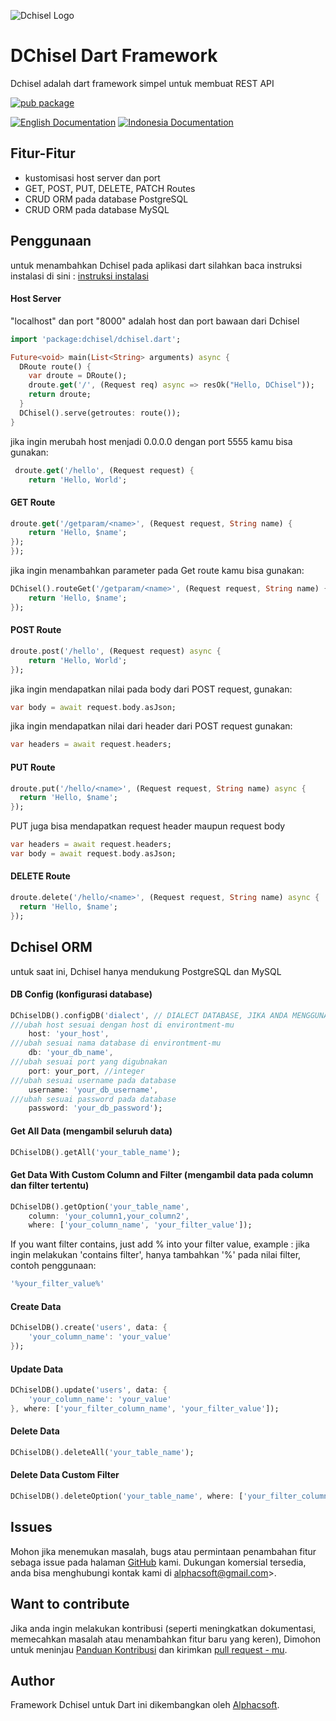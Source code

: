 ![Dchisel Logo](https://i.ibb.co/vhgkzNH/DChisel-1.png)

# DChisel Dart Framework  
Dchisel adalah dart framework simpel untuk membuat REST API

[![pub package](https://img.shields.io/pub/v/dchisel.svg)](https://pub.dev/packages/dchisel) 

[![English Documentation](https://img.shields.io/badge/LANGUAGE-ENGLISH-blue)](https://github.com/alalawy/DChisel/blob/master/README.md) [![Indonesia Documentation](https://img.shields.io/badge/LANGUAGE-INDONESIA-blue)](https://github.com/alalawy/DChisel/blob/master/README.id-ID.md)

## Fitur-Fitur

* kustomisasi host server dan port
* GET, POST, PUT, DELETE, PATCH Routes
* CRUD ORM pada database PostgreSQL
* CRUD ORM pada database MySQL

## Penggunaan

untuk menambahkan Dchisel pada aplikasi dart silahkan baca instruksi instalasi di sini : [instruksi instalasi](https://pub.dev/packages/dchisel/install)

#### Host Server

"localhost" dan port "8000" adalah host dan port bawaan dari Dchisel

```dart
import 'package:dchisel/dchisel.dart';

Future<void> main(List<String> arguments) async {
  DRoute route() {
    var droute = DRoute();
    droute.get('/', (Request req) async => resOk("Hello, DChisel"));
    return droute;
  }
  DChisel().serve(getroutes: route());
}
```

jika ingin merubah host menjadi 0.0.0.0 dengan port 5555 kamu bisa gunakan:

```dart
 droute.get('/hello', (Request request) {
    return 'Hello, World';
```

#### GET Route
```dart
droute.get('/getparam/<name>', (Request request, String name) {
    return 'Hello, $name';
});
});
```
jika ingin menambahkan parameter pada Get route kamu bisa gunakan:

```dart
DChisel().routeGet('/getparam/<name>', (Request request, String name) {
    return 'Hello, $name';
});
```

#### POST Route
```dart
droute.post('/hello', (Request request) async {
    return 'Hello, World';
});
```
jika ingin mendapatkan nilai pada body dari POST request, gunakan:
```dart
var body = await request.body.asJson;
```
jika ingin mendapatkan nilai dari header dari POST request gunakan:
```dart
var headers = await request.headers;
```
#### PUT Route
```dart
droute.put('/hello/<name>', (Request request, String name) async {
  return 'Hello, $name';
});
```
PUT juga bisa mendapatkan request header maupun request body 
```dart
var headers = await request.headers;
var body = await request.body.asJson;
```
#### DELETE Route 
```dart
droute.delete('/hello/<name>', (Request request, String name) async {
  return 'Hello, $name';
});
```

## Dchisel ORM
untuk saat ini, Dchisel hanya mendukung PostgreSQL dan MySQL

#### DB Config (konfigurasi database)
```dart
DChiselDB().configDB('dialect', // DIALECT DATABASE, JIKA ANDA MENGGUNAKAN POSTGRESQL MAKA UBAH 'dialect' menjadi 'postgre', JIKA ANDA MENGGUNAKAN MYSQL MAKA UBAH 'dialect' menjadi 'mysql'
///ubah host sesuai dengan host di environtment-mu
    host: 'your_host',
///ubah sesuai nama database di environtment-mu
    db: 'your_db_name',
///ubah sesuai port yang digubnakan
    port: your_port, //integer
///ubah sesuai username pada database
    username: 'your_db_username',
///ubah sesuai password pada database
    password: 'your_db_password');
```
#### Get All Data (mengambil seluruh data)
```dart
DChiselDB().getAll('your_table_name');
```
#### Get Data With Custom Column and Filter (mengambil data pada column dan filter tertentu)
```dart
DChiselDB().getOption('your_table_name', 
    column: 'your_column1,your_column2', 
    where: ['your_column_name', 'your_filter_value']);
```
If you want filter contains, just add % into your filter value, example :
jika ingin melakukan 'contains filter', hanya tambahkan '%' pada nilai filter, contoh penggunaan:
```dart
'%your_filter_value%'
```

#### Create Data
```dart
DChiselDB().create('users', data: {
    'your_column_name': 'your_value'
});
```

#### Update Data
```dart
DChiselDB().update('users', data: {
    'your_column_name': 'your_value'
}, where: ['your_filter_column_name', 'your_filter_value']);
```

#### Delete Data
```dart
DChiselDB().deleteAll('your_table_name');
```

#### Delete Data Custom Filter
```dart
DChiselDB().deleteOption('your_table_name', where: ['your_filter_column_name', 'your_filter_value']);
```

## Issues

Mohon jika menemukan masalah, bugs atau permintaan penambahan fitur sebaga issue pada halaman [GitHub](https://github.com/alalawy/DChisel/issues) kami. Dukungan komersial tersedia, anda bisa menghubungi kontak kami di alphacsoft@gmail.com>.


## Want to contribute

Jika anda ingin melakukan kontribusi (seperti meningkatkan dokumentasi, memecahkan masalah atau menambahkan fitur baru yang keren), Dimohon untuk meninjau [Panduan Kontribusi](../CONTRIBUTING.md) dan kirimkan [pull request - mu](https://github.com/alalawy/DChisel/pulls).

## Author

Framework Dchisel untuk Dart ini dikembangkan oleh [Alphacsoft](https://alphacsoft.com).
